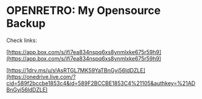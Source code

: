 OPENRETRO: My Opensource Backup
===============================

Check links:

[https://app.box.com/s/ifi7ea834nspq6xs8ynmlxke675r59h9](https://app.box.com/s/ifi7ea834nspq6xs8ynmlxke675r59h9)
 
[https://1drv.ms/u/s!AsRTGL7MK59YaTBnGyi56ldDZLE](https://onedrive.live.com/?cid=589f2bccbe1853c4&id=589F2BCCBE1853C4%21105&authkey=%21ADBnGyi56ldDZLE) 
